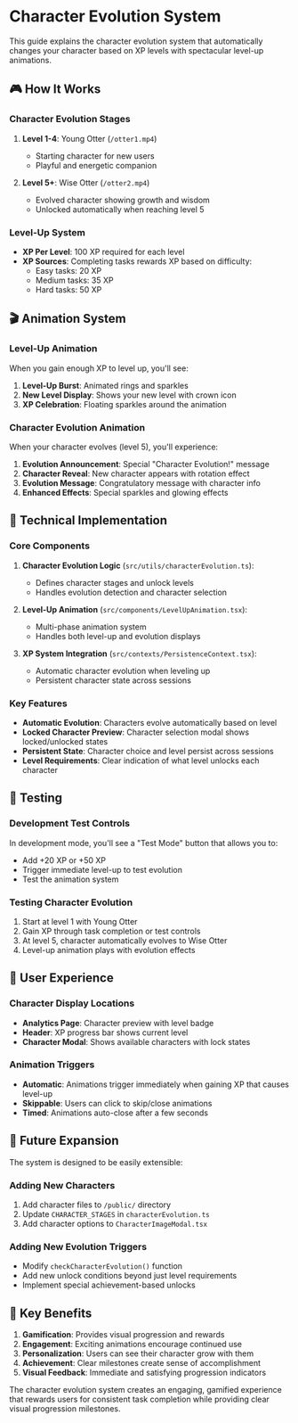 # Character Evolution System

This guide explains the character evolution system that automatically changes your character based on XP levels with spectacular level-up animations.

## 🎮 How It Works

### Character Evolution Stages

1. **Level 1-4**: Young Otter (`/otter1.mp4`)
   - Starting character for new users
   - Playful and energetic companion

2. **Level 5+**: Wise Otter (`/otter2.mp4`)
   - Evolved character showing growth and wisdom
   - Unlocked automatically when reaching level 5

### Level-Up System

- **XP Per Level**: 100 XP required for each level
- **XP Sources**: Completing tasks rewards XP based on difficulty:
  - Easy tasks: 20 XP
  - Medium tasks: 35 XP
  - Hard tasks: 50 XP

## 🎬 Animation System

### Level-Up Animation
When you gain enough XP to level up, you'll see:
1. **Level-Up Burst**: Animated rings and sparkles
2. **New Level Display**: Shows your new level with crown icon
3. **XP Celebration**: Floating sparkles around the animation

### Character Evolution Animation
When your character evolves (level 5), you'll experience:
1. **Evolution Announcement**: Special "Character Evolution!" message
2. **Character Reveal**: New character appears with rotation effect
3. **Evolution Message**: Congratulatory message with character info
4. **Enhanced Effects**: Special sparkles and glowing effects

## 🔧 Technical Implementation

### Core Components

1. **Character Evolution Logic** (`src/utils/characterEvolution.ts`):
   - Defines character stages and unlock levels
   - Handles evolution detection and character selection

2. **Level-Up Animation** (`src/components/LevelUpAnimation.tsx`):
   - Multi-phase animation system
   - Handles both level-up and evolution displays

3. **XP System Integration** (`src/contexts/PersistenceContext.tsx`):
   - Automatic character evolution when leveling up
   - Persistent character state across sessions

### Key Features

- **Automatic Evolution**: Characters evolve automatically based on level
- **Locked Character Preview**: Character selection modal shows locked/unlocked states
- **Persistent State**: Character choice and level persist across sessions
- **Level Requirements**: Clear indication of what level unlocks each character

## 🧪 Testing

### Development Test Controls
In development mode, you'll see a "Test Mode" button that allows you to:
- Add +20 XP or +50 XP
- Trigger immediate level-up to test evolution
- Test the animation system

### Testing Character Evolution
1. Start at level 1 with Young Otter
2. Gain XP through task completion or test controls
3. At level 5, character automatically evolves to Wise Otter
4. Level-up animation plays with evolution effects

## 📱 User Experience

### Character Display Locations
- **Analytics Page**: Character preview with level badge
- **Header**: XP progress bar shows current level
- **Character Modal**: Shows available characters with lock states

### Animation Triggers
- **Automatic**: Animations trigger immediately when gaining XP that causes level-up
- **Skippable**: Users can click to skip/close animations
- **Timed**: Animations auto-close after a few seconds

## 🔮 Future Expansion

The system is designed to be easily extensible:

### Adding New Characters
1. Add character files to `/public/` directory
2. Update `CHARACTER_STAGES` in `characterEvolution.ts`
3. Add character options to `CharacterImageModal.tsx`

### Adding New Evolution Triggers
- Modify `checkCharacterEvolution()` function
- Add new unlock conditions beyond just level requirements
- Implement special achievement-based unlocks

## 🎯 Key Benefits

1. **Gamification**: Provides visual progression and rewards
2. **Engagement**: Exciting animations encourage continued use
3. **Personalization**: Users can see their character grow with them
4. **Achievement**: Clear milestones create sense of accomplishment
5. **Visual Feedback**: Immediate and satisfying progression indicators

The character evolution system creates an engaging, gamified experience that rewards users for consistent task completion while providing clear visual progression milestones.